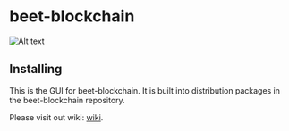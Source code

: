 # beet-blockchain
![Alt text](https://github.com/beet-network/beet-blockchain-gui/blob/main/src/components/icons/images/chia_back2.svg)

## Installing

This is the GUI for beet-blockchain. It is built into distribution packages in the beet-blockchain repository.

Please visit out wiki:
[wiki](https://github.com/beet-network/beet-blockchain/wiki).
